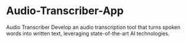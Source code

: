 # Audio-Transcriber-App
Audio Transcriber Develop an audio transcription tool that turns spoken words into written text, leveraging state-of-the-art AI technologies.
